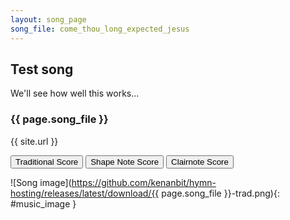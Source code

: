 ```yaml
---
layout: song_page
song_file: come_thou_long_expected_jesus
---
```


## Test song

We'll see how well this works...

### {{ page.song_file }}

{{ site.url }}

<button id="traditional" onclick="changeImage('trad');">Traditional Score</button>
<button id="shapenote" onclick="changeImage('shapenote');">Shape Note Score</button>
<button id="clairnote" onclick="changeImage('clairnote');">Clairnote Score</button>

![Song image](https://github.com/kenanbit/hymn-hosting/releases/latest/download/{{ page.song_file }}-trad.png){: #music_image }
